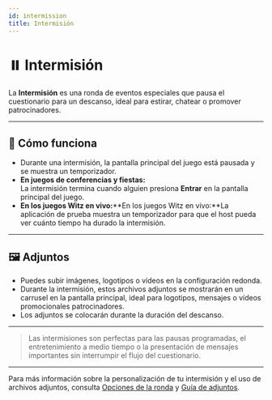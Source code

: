 ```yaml
---
id: intermission
title: Intermisión
---
```


# ⏸️ Intermisión

La **Intermisión** es una ronda de eventos especiales que pausa el cuestionario para un descanso, ideal para estirar, chatear o promover patrocinadores.

---

## 📝 Cómo funciona

- Durante una intermisión, la pantalla principal del juego está pausada y se muestra un temporizador.
- **En juegos de conferencias y fiestas:**\
  La intermisión termina cuando alguien presiona **Entrar** en la pantalla principal del juego.
- **En los juegos Witz en vivo:**\*\*En los juegos Witz en vivo:\*\*La aplicación de prueba muestra un temporizador para que el host pueda ver cuánto tiempo ha durado la intermisión.

---

## 🖼️ Adjuntos

- Puedes subir imágenes, logotipos o vídeos en la configuración redonda.
- Durante la intermisión, estos archivos adjuntos se mostrarán en un carrusel en la pantalla principal, ideal para logotipos, mensajes o vídeos promocionales patrocinadores.
- Los adjuntos se colocarán durante la duración del descanso.

---

> Las intermisiones son perfectas para las pausas programadas, el entretenimiento a medio tiempo o la presentación de mensajes importantes sin interrumpir el flujo del cuestionario.

---

Para más información sobre la personalización de tu intermisión y el uso de archivos adjuntos, consulta [Opciones de la ronda](../editor/008-round-options.md) y [Guía de adjuntos](../editor/006-attachments.md).
